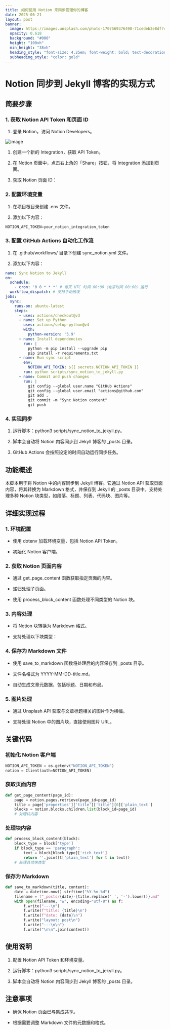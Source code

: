 ```yaml
---
title: 如何使用 Notion 来同步管理你的博客
date: 2025-06-21
layout: post
banner:
  image: https://images.unsplash.com/photo-1707569376490-71cedeb2e8df?crop=entropy&cs=tinysrgb&fit=max&fm=jpg&ixid=M3w2OTIwMzJ8MHwxfHJhbmRvbXx8fHx8fHx8fDE3NTA0NzA0NTZ8&ixlib=rb-4.1.0&q=80&w=1080
  opacity: 0.618
  background: "#000"
  height: "100vh"
  min_height: "38vh"
  heading_style: "font-size: 4.25em; font-weight: bold; text-decoration: underline"
  subheading_style: "color: gold"
---
```


# Notion 同步到 Jekyll 博客的实现方式

## 简要步骤

### 1. 获取 Notion API Token 和页面 ID

1. 登录 Notion，访问 Notion Developers。

![image](https://prod-files-secure.s3.us-west-2.amazonaws.com/a7a0cc5a-89b9-4cda-8686-1fba0ca52f40/d19c1afe-dea5-4312-9333-786b0ba83054/image.png?X-Amz-Algorithm=AWS4-HMAC-SHA256&X-Amz-Content-Sha256=UNSIGNED-PAYLOAD&X-Amz-Credential=ASIAZI2LB466WA2BT4PK%2F20250621%2Fus-west-2%2Fs3%2Faws4_request&X-Amz-Date=20250621T014736Z&X-Amz-Expires=3600&X-Amz-Security-Token=IQoJb3JpZ2luX2VjEN%2F%2F%2F%2F%2F%2F%2F%2F%2F%2F%2FwEaCXVzLXdlc3QtMiJGMEQCICVmk1CmwOaV0c3oKBIeoPqBt9D%2BB7mnj3YrIRZgkEs1AiBjYJJQqARPVfEZrmjYbFhXQdbwdaVYfCq52g7J%2BD4EqSqIBAjI%2F%2F%2F%2F%2F%2F%2F%2F%2F%2F8BEAAaDDYzNzQyMzE4MzgwNSIM1i43wW2zNDrB88hMKtwDYmAH0D57ckGmb3TAL2wyktbW9VJ2uUqWQsGrYOJkUqUC0IAQFaviLYfeDEagOrbo0bnnD9hBxcfUjZEqvH2yKowU1RkmmoAq7icUIZH18AHy7mBQhT2JAgejcLzYxSnZjhLLsyaiHm4gtcjFcUfryBy4akpx%2Bf7iqavje9rAs1rUGJbUXhAxHM4XkW2%2FELzU8RFEGNkwYxZzeiyMRFK68zzY1%2FxQgxkcucSv5j4jso9Njq5gIXDHqZtU9%2FZ7Ai97Y5G%2F8EN5%2Br1PUKqaLxZriKTswnyyg8bcEtdsnHqIXNXaGjF3KA%2Fmbdx14qd6KnDscRocGawC0%2Fxe3EoGpnM0I7fnCdi9H1Gr0oTMVeC4J4%2F5nHR9StO6WQzUVmUdUuSGBx4I3zJqmynjbsgNjPuEchQoR4OtaLp5KNs%2BndQxGXeAdWp8R7jX7ClS%2BhuSGA7Da6rdXEhO5BOHpEMTudho9B00UCREHgZ04L07IIV0WnytJoPmZzfl7LwbCy53zCOwD9qwQZAdf6swy%2BsDqv4ppjbe1Y6%2F7lJ27LFclB%2F4Bl0pY6Zolitrqb2WvqFmLUv9BDNNa82HczAbzfLkECQlFZzfodUiBWF1RLGOCU5AyBRcaGXXUNuX8RhQT4swpNPXwgY6pgFirWDxUw5xJH07awBRZjpJGa20NEzMaemkzb%2BZnboQwS%2BH7%2F5LRuklXBpd%2F1kHsVvJ4HUeSkaVH4yn%2Bnnu%2Bc5%2FNXxMBhPiT9WLBJGbrV2D%2Fp%2BJw1IrNM2cbq4%2FJCtxsEC%2Fh3aN7dtp9sESQKx51y%2BtNy%2F6mte87BE9Z8bXp6idKFAv3h%2Fo1s%2Bsi%2Boz%2FSTBYHLTe97cVNR5aP9DGLcwZhp4N0pu2TAt&X-Amz-Signature=2a6e437862d4ef81a8816b5fa897acc1b27a23afe0e8dc0841ce3055d5d85e29&X-Amz-SignedHeaders=host&x-amz-checksum-mode=ENABLED&x-id=GetObject)

1. 创建一个新的 Integration，获取 API Token。

1. 在 Notion 页面中，点击右上角的「Share」按钮，将 Integration 添加到页面。

1. 获取 Notion 页面 ID：


### 2. 配置环境变量

1. 在项目根目录创建 .env 文件。

1. 添加以下内容：

```javascript
NOTION_API_TOKEN=your_notion_integration_token
```

### 3. 配置 GitHub Actions 自动化工作流

1. 在 .github/workflows/ 目录下创建 sync_notion.yml 文件。

1. 添加以下内容：

```yaml
name: Sync Notion to Jekyll
on:
  schedule:
    - cron: '0 0 * * *' # 每天 UTC 时间 00:00（北京时间 08:00）运行
  workflow_dispatch: # 支持手动触发
jobs:
  sync:
    runs-on: ubuntu-latest
    steps:
      - uses: actions/checkout@v3
      - name: Set up Python
        uses: actions/setup-python@v4
        with:
          python-version: '3.9'
      - name: Install dependencies
        run: |
          python -m pip install --upgrade pip
          pip install -r requirements.txt
      - name: Run sync script
        env:
          NOTION_API_TOKEN: ${{ secrets.NOTION_API_TOKEN }}
        run: python scripts/sync_notion_to_jekyll.py
      - name: Commit and push changes
        run: |
          git config --global user.name "GitHub Actions"
          git config --global user.email "actions@github.com"
          git add .
          git commit -m "Sync Notion content"
          git push
```

### 4. 实现同步

1. 运行脚本：python3 scripts/sync_notion_to_jekyll.py。

1. 脚本会自动将 Notion 内容同步到 Jekyll 博客的 _posts 目录。

1. GitHub Actions 会按照设定的时间自动运行同步任务。

## 功能概述

本脚本用于将 Notion 中的内容同步到 Jekyll 博客。它通过 Notion API 获取页面内容，将其转换为 Markdown 格式，并保存到 Jekyll 的 _posts 目录中。支持处理多种 Notion 块类型，如段落、标题、列表、代码块、图片等。

## 详细实现过程

### 1. 环境配置

- 使用 dotenv 加载环境变量，包括 Notion API Token。

- 初始化 Notion 客户端。

### 2. 获取 Notion 页面内容

- 通过 get_page_content 函数获取指定页面的内容。

- 递归处理子页面。

- 使用 process_block_content 函数处理不同类型的 Notion 块。

### 3. 内容处理

- 将 Notion 块转换为 Markdown 格式。

- 支持处理以下块类型：


### 4. 保存为 Markdown 文件

- 使用 save_to_markdown 函数将处理后的内容保存到 _posts 目录。

- 文件名格式为 YYYY-MM-DD-title.md。

- 自动生成文章元数据，包括标题、日期和布局。

### 5. 图片处理

- 通过 Unsplash API 获取与文章标题相关的图片作为横幅。

- 支持处理 Notion 中的图片块，直接使用图片 URL。

## 关键代码

### 初始化 Notion 客户端

```python
NOTION_API_TOKEN = os.getenv("NOTION_API_TOKEN")
notion = Client(auth=NOTION_API_TOKEN)
```

### 获取页面内容

```python
def get_page_content(page_id):
    page = notion.pages.retrieve(page_id=page_id)
    title = page['properties']['title']['title'][0]['plain_text']
    blocks = notion.blocks.children.list(block_id=page_id)
    # 处理块内容
```

### 处理块内容

```python
def process_block_content(block):
    block_type = block['type']
    if block_type == 'paragraph':
        text = block[block_type]['rich_text']
        return ''.join([t['plain_text'] for t in text])
    # 处理其他块类型
```

### 保存为 Markdown

```python
def save_to_markdown(title, content):
    date = datetime.now().strftime("%Y-%m-%d")
    filename = f"_posts/{date}-{title.replace(' ', '-').lower()}.md"
    with open(filename, "w", encoding="utf-8") as f:
        f.write("---\n")
        f.write(f"title: {title}\n")
        f.write(f"date: {date}\n")
        f.write("layout: post\n")
        f.write("---\n\n")
        f.write("\n\n".join(content))
```

## 使用说明

1. 配置 Notion API Token 和环境变量。

1. 运行脚本：python3 scripts/sync_notion_to_jekyll.py。

1. 脚本会自动将 Notion 内容同步到 Jekyll 博客的 _posts 目录。

## 注意事项

- 确保 Notion 页面已与集成共享。

- 根据需要调整 Markdown 文件的元数据和格式。